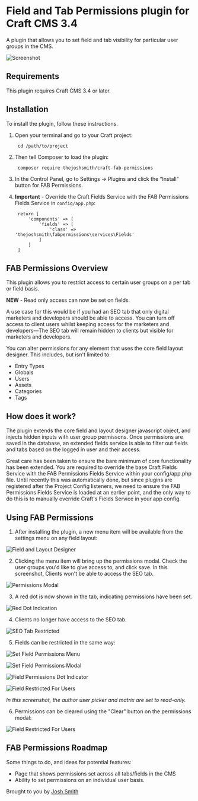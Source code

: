 # Field and Tab Permissions plugin for Craft CMS 3.4

A plugin that allows you to set field and tab visibility for particular user groups in the CMS.

![Screenshot](resources/img/plugin-logo.png)

## Requirements

This plugin requires Craft CMS 3.4 or later.

## Installation

To install the plugin, follow these instructions.

1. Open your terminal and go to your Craft project:

        cd /path/to/project

2. Then tell Composer to load the plugin:

        composer require thejoshsmith/craft-fab-permissions

3. In the Control Panel, go to Settings → Plugins and click the “Install” button for FAB Permissions.

4. **Important** - Override the Craft Fields Service with the FAB Permissions Fields Service in `config/app.php`:

		return [
			'components' => [
				'fields' => [
					'class' => 'thejoshsmith\fabpermissions\services\Fields'
				]
			]
		]

## FAB Permissions Overview

This plugin allows you to restrict access to certain user groups on a per tab or field basis.

**NEW** - Read only access can now be set on fields.

A use case for this would be if you had an SEO tab that only digital marketers and developers should be able to access. You can turn off access to client users whilst keeping access for the marketers and developers—The SEO tab will remain hidden to clients but visible for marketers and developers.

You can alter permissions for any element that uses the core field layout designer. This includes, but isn't limited to:

+ Entry Types
+ Globals
+ Users
+ Assets
+ Categories
+ Tags

## How does it work?

The plugin extends the core field and layout designer javascript object, and injects hidden inputs with user group permissons. Once permissions are saved in the database, an extended fields service is able to filter out fields and tabs based on the logged in user and their access.

Great care has been taken to ensure the bare minimum of core functionality has been extended. You are required to override the base Craft Fields Service with the FAB Permissions Fields Service within your config/app.php file. Until recently this was automatically done, but since plugins are registered after the Project Config listeners, we need to ensure the FAB Permissions Fields Service is loaded at an earlier point, and the only way to do this is to manually override Craft's Fields Service in your app config.

## Using FAB Permissions

1. After installing the plugin, a new menu item will be available from the settings menu on any field layout:

![Field and Layout Designer](resources/img/step-1-field-and-layout-designer.png)

2. Clicking the menu item will bring up the permissions modal. Check the user groups you'd like to give access to, and click save. In this screenshot, Clients won't be able to access the SEO tab.

![Permissions Modal](resources/img/step-2-set-permissions-in-modal.png)

3. A red dot is now shown in the tab, indicating permissions have been set.

![Red Dot Indication](resources/img/step-3-dot-indicator.png)

4. Clients no longer have access to the SEO tab.

![SEO Tab Restricted](resources/img/step-4-tabs-are-restricted.png)

5. Fields can be restricted in the same way:

![Set Field Permissions Menu](resources/img/step-5-set-permissions-menu.png)

![Set Field Permissions Modal](resources/img/step-5-set-permissions.png)

![Field Permissions Dot Indicator](resources/img/step-5-dot-indicator.png)

![Field Restricted For Users](resources/img/step-5-no-access-to-field.png)

_In this screenshot, the author user picker and matrix are set to read-only._

6. Permissions can be cleared using the "Clear" button on the permissions modal:

![Field Restricted For Users](resources/img/step-6-clear-permissions.png)

## FAB Permissions Roadmap

Some things to do, and ideas for potential features:

* Page that shows permissions set across all tabs/fields in the CMS
* Ability to set permissions on an individual user basis.

Brought to you by [Josh Smith](https://joshsmith.dev)

